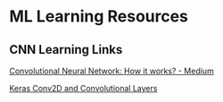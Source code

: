 # ML Learning Resources

## CNN Learning Links

[Convolutional Neural Network: How it works? - Medium](https://medium.com/@aninpk/convolutional-neural-network-how-it-works-774c010c0dfc)


[Keras Conv2D and Convolutional Layers](https://www.pyimagesearch.com/2018/12/31/keras-conv2d-and-convolutional-layers/)